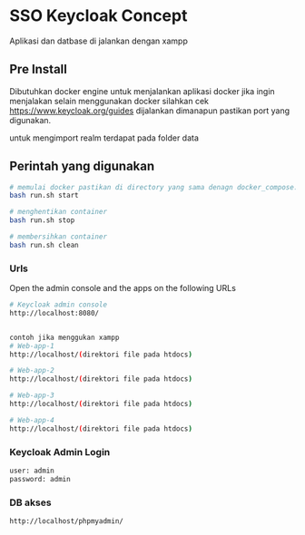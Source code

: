 SSO Keycloak Concept
=====================

Aplikasi dan datbase di jalankan dengan xampp

## Pre Install
Dibutuhkan docker engine untuk menjalankan aplikasi docker
jika ingin menjalakan selain menggunakan docker silahkan cek 
https://www.keycloak.org/guides
dijalankan dimanapun pastikan port yang digunakan.

untuk mengimport realm terdapat pada folder data

## Perintah yang digunakan

```bash
# memulai docker pastikan di directory yang sama denagn docker_compose.yml
bash run.sh start 

# menghentikan container
bash run.sh stop

# membersihkan container
bash run.sh clean
```

### Urls
Open the admin console and the apps on the following URLs
```bash
# Keycloak admin console
http://localhost:8080/


contoh jika menggukan xampp
# Web-app-1
http://localhost/(direktori file pada htdocs)

# Web-app-2
http://localhost/(direktori file pada htdocs)

# Web-app-3
http://localhost/(direktori file pada htdocs)

# Web-app-4
http://localhost/(direktori file pada htdocs)
```

### Keycloak Admin Login
```bash
user: admin
password: admin
```

### DB akses
```
http://localhost/phpmyadmin/